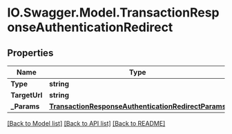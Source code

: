 # IO.Swagger.Model.TransactionResponseAuthenticationRedirect
## Properties

Name | Type | Description | Notes
------------ | ------------- | ------------- | -------------
**Type** | **string** |  | [optional] 
**TargetUrl** | **string** |  | [optional] 
**_Params** | [**TransactionResponseAuthenticationRedirectParams**](TransactionResponseAuthenticationRedirectParams.md) |  | [optional] 

[[Back to Model list]](../README.md#documentation-for-models) [[Back to API list]](../README.md#documentation-for-api-endpoints) [[Back to README]](../README.md)

